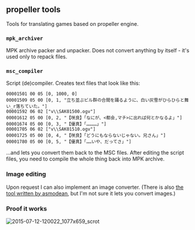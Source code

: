 propeller tools
---------------

Tools for translating games based on propeller engine.

### `mpk_archiver`

MPK archive packer and unpacker. Does not convert anything by itself - it's
used only to repack files.

### `msc_compiler`

Script (de)compiler. Creates text files that look like this:

    00001501 00 05 [0, 1000, 0]
    00001509 05 00 [0, 1, "立ち並ぶビル群の合間を踊るように、白い灰雪がひらひらと舞い_r落ちていた。"]
    00001592 06 02 ["v\\SAK01500.ogv"]
    00001612 05 00 [0, 2, "【咲良】「なにが、<都会,マチ>に出れば何とかなるよ」"]
    00001674 05 00 [0, 3, "【優真】「…………」"]
    00001705 06 02 ["v\\SAK01510.ogv"]
    00001725 05 00 [0, 4, "【咲良】「どうにもならないじゃない。兄さん」"]
    00001780 05 00 [0, 5, "【優真】「……いや、だってさ」"]

...and lets you convert them back to the MSC files. After editing the script
files, you need to compile the whole thing back into MPK archive.

### Image editing

Upon request I can also implement an image converter. (There is also [the tool
written by asmodean](http://asmodean.reverse.net/pages/exmpk.html), but I'm not
sure it lets you convert images.)

### Proof it works

![2015-07-12-120022_1077x659_scrot](https://cloud.githubusercontent.com/assets/1045476/8637360/ecf2f7b8-288d-11e5-9a46-8935a9614b1e.png)
